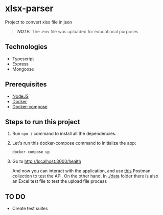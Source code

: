 # xlsx-parser

Project to convert xlsx file in json

> **_NOTE:_** The .env file was uploaded for educational purposes

## Technologies

- Typescript
- Express
- Mongoose

## Prerequisites

- [NodeJS][nodejs]
- [Docker][docker]
- [Docker-compose][docker-compose]

## Steps to run this project

1. Run `npm i` command to install all the dependencies.
2. Let's run this docker-compose command to initialize the app:

    ```sh
    docker compose up
    ```

3. Go to [http://localhost:3000/health][app]

    And now you can interact with the application, and use [this][postman-collection] Postman collection to test the API. On the other hand, In [./data](./data/) folder there is also an Excel test file to test the upload file process

## TO DO

- Create test suites

[nodejs]: https://nodejs.org/en/download/
[docker]: https://www.docker.com/get-started
[docker-compose]: https://docs.docker.com/compose/install/
[app]: http://localhost:3000/health
[postman-collection]: ./data/xlsx-parser.postman_collection.json
